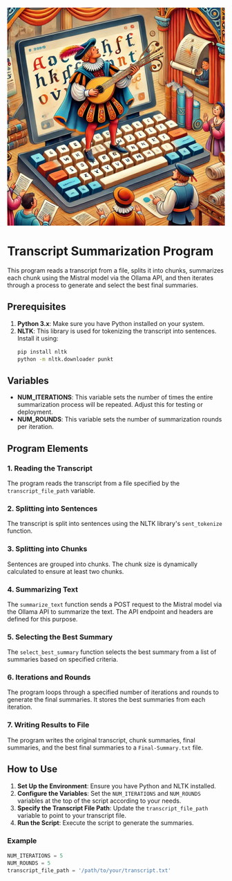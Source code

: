 ![Minstrel Typing](minstrel-typing.png)

# Transcript Summarization Program

This program reads a transcript from a file, splits it into chunks, summarizes each chunk using the Mistral model via the Ollama API, and then iterates through a process to generate and select the best final summaries.

## Prerequisites

1. **Python 3.x**: Make sure you have Python installed on your system.
2. **NLTK**: This library is used for tokenizing the transcript into sentences. Install it using:
    ```sh
    pip install nltk
    python -m nltk.downloader punkt
    ```

## Variables

- **NUM_ITERATIONS**: This variable sets the number of times the entire summarization process will be repeated. Adjust this for testing or deployment.
- **NUM_ROUNDS**: This variable sets the number of summarization rounds per iteration.

## Program Elements

### 1. Reading the Transcript

The program reads the transcript from a file specified by the `transcript_file_path` variable.

### 2. Splitting into Sentences

The transcript is split into sentences using the NLTK library's `sent_tokenize` function.

### 3. Splitting into Chunks

Sentences are grouped into chunks. The chunk size is dynamically calculated to ensure at least two chunks.

### 4. Summarizing Text

The `summarize_text` function sends a POST request to the Mistral model via the Ollama API to summarize the text. The API endpoint and headers are defined for this purpose.

### 5. Selecting the Best Summary

The `select_best_summary` function selects the best summary from a list of summaries based on specified criteria.

### 6. Iterations and Rounds

The program loops through a specified number of iterations and rounds to generate the final summaries. It stores the best summaries from each iteration.

### 7. Writing Results to File

The program writes the original transcript, chunk summaries, final summaries, and the best final summaries to a `Final-Summary.txt` file.

## How to Use

1. **Set Up the Environment**: Ensure you have Python and NLTK installed.
2. **Configure the Variables**: Set the `NUM_ITERATIONS` and `NUM_ROUNDS` variables at the top of the script according to your needs.
3. **Specify the Transcript File Path**: Update the `transcript_file_path` variable to point to your transcript file.
4. **Run the Script**: Execute the script to generate the summaries.

### Example

```python
NUM_ITERATIONS = 5
NUM_ROUNDS = 5
transcript_file_path = '/path/to/your/transcript.txt'
